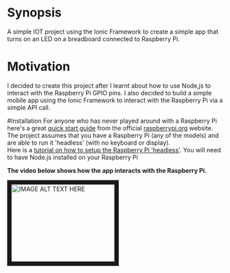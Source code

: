 # Synopsis
A simple IOT project using the Ionic Framework to create a simple app that turns on an LED on a breadboard connected to Raspberry Pi.

# Motivation
I decided to create this project after I learnt about how to use Node,js to interact with the Raspberry Pi GPIO pins.  I also decided to build a simple mobile app using the Ionic Framework to interact with the Raspberry Pi via a simple API call.

#Installation
For anyone who has never played around with a Raspberry Pi here's a great [quick start guide](https://www.raspberrypi.org/wp-content/uploads/2012/04/quick-start-guide-v2_1.pdf) from the official [raspberrypi.org](https://www.raspberrypi.org/) website.
The project assumes that you have a Raspberry Pi (any of the models) and are able to run it 'headless' (with no keyboard or display).  
Here is a [tutorial on how to setup the Raspberry Pi 'headless'](https://www.raspberrypi.org/forums/viewtopic.php?f=91&t=74176).
You will need to have Node.js installed on your Raspberry Pi   

**The video below shows how the app interacts with the Raspberry Pi.**

<a href="http://www.youtube.com/watch?feature=player_embedded&v=9yw8BysEuNY
" target="_blank"><img src="http://img.youtube.com/vi/9yw8BysEuNY/0.jpg" 
alt="IMAGE ALT TEXT HERE" width="240" height="180" border="10" /></a>


